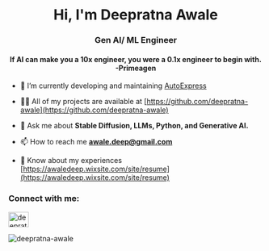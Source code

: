 <h1 align="center">Hi, I'm Deepratna Awale</h1>
<h3 align="center">Gen AI/ ML Engineer</h3>
<h4 align="center">If AI can make you a 10x engineer, you were a 0.1x engineer to begin with. -Primeagen</h4>

- 🤝 I’m currently developing and maintaining [AutoExpress](https://github.com/deepratna-awale/AutoExpress)

- 👨‍💻 All of my projects are available at [https://github.com/deepratna-awale](https://github.com/deepratna-awale)

- 💬 Ask me about **Stable Diffusion, LLMs, Python, and Generative AI.**

- 📫 How to reach me **awale.deep@gmail.com**

- 📄 Know about my experiences [https://awaledeep.wixsite.com/site/resume](https://awaledeep.wixsite.com/site/resume)


<h3 align="left">Connect with me:</h3>
<p align="left">
<a href="https://linkedin.com/in/deepratna-awale" target="blank"><img align="center" src="https://raw.githubusercontent.com/rahuldkjain/github-profile-readme-generator/master/src/images/icons/Social/linked-in-alt.svg" alt="deepratna-awale" height="30" width="40" /></a>
</p>

<p><img align="left" src="https://github-readme-stats.vercel.app/api/top-langs?username=deepratna-awale&show_icons=true&locale=en&theme=dark&layout=donut-vertical" alt="deepratna-awale" /></p>


